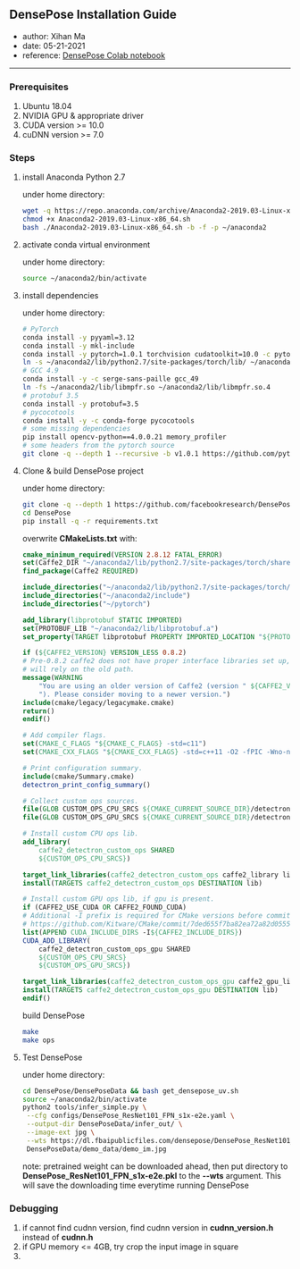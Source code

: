 ## DensePose Installation Guide
- author: Xihan Ma
- date: 05-21-2021
- reference: [DensePose Colab notebook](https://colab.research.google.com/github/tugstugi/dl-colab-notebooks/blob/master/notebooks/DensePose.ipynb)
---

### Prerequisites
1. Ubuntu 18.04
2. NVIDIA GPU & appropriate driver
3. CUDA version >= 10.0
4. cuDNN version >= 7.0

### Steps
1. install Anaconda Python 2.7

    under home directory:
    ```sh
    wget -q https://repo.anaconda.com/archive/Anaconda2-2019.03-Linux-x86_64.sh
    chmod +x Anaconda2-2019.03-Linux-x86_64.sh
    bash ./Anaconda2-2019.03-Linux-x86_64.sh -b -f -p ~/anaconda2
    ```

2. activate conda virtual environment

    under home directory:
    ```sh
    source ~/anaconda2/bin/activate
    ```

3. install dependencies

    under home directory:
    ```sh
    # PyTorch
    conda install -y pyyaml=3.12
    conda install -y mkl-include
    conda install -y pytorch=1.0.1 torchvision cudatoolkit=10.0 -c pytorch
    ln -s ~/anaconda2/lib/python2.7/site-packages/torch/lib/ ~/anaconda2/lib/python2.7/site-packages/
    # GCC 4.9
    conda install -y -c serge-sans-paille gcc_49
    ln -fs ~/anaconda2/lib/libmpfr.so ~/anaconda2/lib/libmpfr.so.4
    # protobuf 3.5
    conda install -y protobuf=3.5
    # pycocotools
    conda install -y -c conda-forge pycocotools
    # some missing dependencies
    pip install opencv-python==4.0.0.21 memory_profiler
    # some headers from the pytorch source
    git clone -q --depth 1 --recursive -b v1.0.1 https://github.com/pytorch/pytorch
    ```

4. Clone & build DensePose project

    under home directory:
    ```sh
    git clone -q --depth 1 https://github.com/facebookresearch/DensePose.git
    cd DensePose
    pip install -q -r requirements.txt
    ```
    overwrite **CMakeLists.txt** with:
    ```cmake
    cmake_minimum_required(VERSION 2.8.12 FATAL_ERROR)
    set(Caffe2_DIR "~/anaconda2/lib/python2.7/site-packages/torch/share/cmake/Caffe2/")
    find_package(Caffe2 REQUIRED)

    include_directories("~/anaconda2/lib/python2.7/site-packages/torch/lib/include")
    include_directories("~/anaconda2/include")
    include_directories("~/pytorch")

    add_library(libprotobuf STATIC IMPORTED)
    set(PROTOBUF_LIB "~/anaconda2/lib/libprotobuf.a")
    set_property(TARGET libprotobuf PROPERTY IMPORTED_LOCATION "${PROTOBUF_LIB}")

    if (${CAFFE2_VERSION} VERSION_LESS 0.8.2)
    # Pre-0.8.2 caffe2 does not have proper interface libraries set up, so we
    # will rely on the old path.
    message(WARNING
        "You are using an older version of Caffe2 (version " ${CAFFE2_VERSION}
        "). Please consider moving to a newer version.")
    include(cmake/legacy/legacymake.cmake)
    return()
    endif()

    # Add compiler flags.
    set(CMAKE_C_FLAGS "${CMAKE_C_FLAGS} -std=c11")
    set(CMAKE_CXX_FLAGS "${CMAKE_CXX_FLAGS} -std=c++11 -O2 -fPIC -Wno-narrowing")

    # Print configuration summary.
    include(cmake/Summary.cmake)
    detectron_print_config_summary()

    # Collect custom ops sources.
    file(GLOB CUSTOM_OPS_CPU_SRCS ${CMAKE_CURRENT_SOURCE_DIR}/detectron/ops/*.cc)
    file(GLOB CUSTOM_OPS_GPU_SRCS ${CMAKE_CURRENT_SOURCE_DIR}/detectron/ops/*.cu)

    # Install custom CPU ops lib.
    add_library(
        caffe2_detectron_custom_ops SHARED
        ${CUSTOM_OPS_CPU_SRCS})

    target_link_libraries(caffe2_detectron_custom_ops caffe2_library libprotobuf)
    install(TARGETS caffe2_detectron_custom_ops DESTINATION lib)

    # Install custom GPU ops lib, if gpu is present.
    if (CAFFE2_USE_CUDA OR CAFFE2_FOUND_CUDA)
    # Additional -I prefix is required for CMake versions before commit (< 3.7):
    # https://github.com/Kitware/CMake/commit/7ded655f7ba82ea72a82d0555449f2df5ef38594
    list(APPEND CUDA_INCLUDE_DIRS -I${CAFFE2_INCLUDE_DIRS})
    CUDA_ADD_LIBRARY(
        caffe2_detectron_custom_ops_gpu SHARED
        ${CUSTOM_OPS_CPU_SRCS}
        ${CUSTOM_OPS_GPU_SRCS})

    target_link_libraries(caffe2_detectron_custom_ops_gpu caffe2_gpu_library libprotobuf)
    install(TARGETS caffe2_detectron_custom_ops_gpu DESTINATION lib)
    endif()
    ```
    build DensePose
    ```sh
    make
    make ops
    ```

5. Test DensePose
   
   under home directory:
   ```sh
   cd DensePose/DensePoseData && bash get_densepose_uv.sh
   source ~/anaconda2/bin/activate
   python2 tools/infer_simple.py \
    --cfg configs/DensePose_ResNet101_FPN_s1x-e2e.yaml \
    --output-dir DensePoseData/infer_out/ \
    --image-ext jpg \
    --wts https://dl.fbaipublicfiles.com/densepose/DensePose_ResNet101_FPN_s1x-e2e.pkl \
    DensePoseData/demo_data/demo_im.jpg
   ```
   note:
   pretrained weight can be downloaded ahead, then put directory to **DensePose_ResNet101_FPN_s1x-e2e.pkl** to the **--wts** argument. This will save the downloading time everytime running DensePose

### Debugging
1. if cannot find cudnn version, find cudnn version in **cudnn_version.h** instead of **cudnn.h**
2. if GPU memory <= 4GB, try crop the input image in square
3. 
